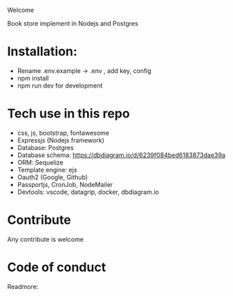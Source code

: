 Welcome

Book store implement in Nodejs and Postgres

# Installation:
* Rename .env.example -> .env , add  key, config
* npm install
*  npm run dev for development

# Tech use in this repo
* css, js, bootstrap, fontawesome
* Expressjs (Nodejs framework)
* Database: Postgres
* Database schema: https://dbdiagram.io/d/6239f084bed6183873dae39a
* ORM: Sequelize
* Template engine: ejs
* Oauth2 (Google, Github)
* Passportjs, CronJob, NodeMailer
* Devtools: vscode, datagrip, docker, dbdiagram.io
# Contribute
Any contribute is welcome

# Code of conduct
Readmore: 

